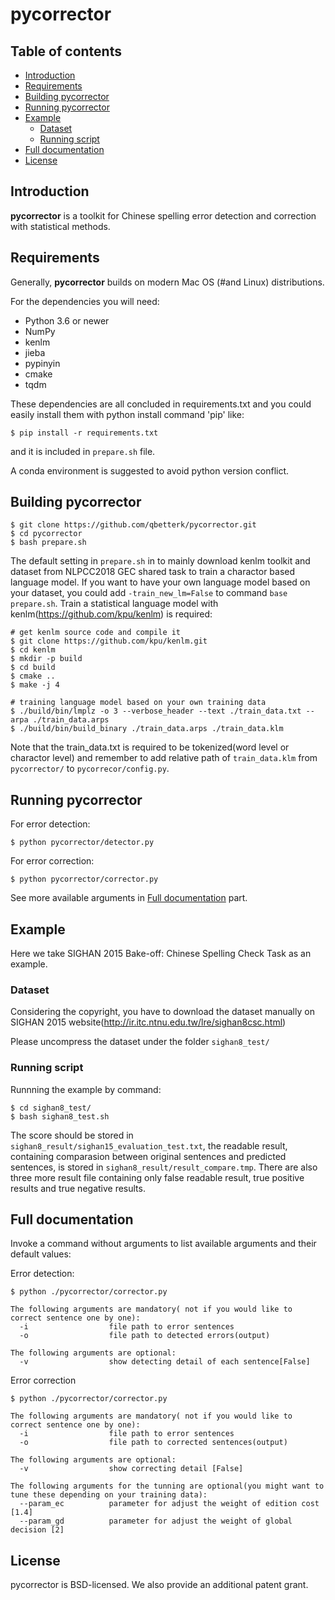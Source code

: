 # pycorrector

## Table of contents

* [Introduction](#introduction)
* [Requirements](#requirements)
* [Building pycorrector](#building-pycorrector)
* [Running pycorrector](#running-pycorrector)
* [Example](#examples)
   * [Dataset](#dataset)
   * [Running script](#running-scripts)
* [Full documentation](#full-documentation)
* [License](#license)

## Introduction

**pycorrector** is a toolkit for Chinese spelling error detection and correction with statistical methods.


## Requirements

Generally, **pycorrector** builds on modern Mac OS (#and Linux) distributions.

For the dependencies you will need:

* Python 3.6 or newer
* NumPy
* kenlm
* jieba
* pypinyin
* cmake
* tqdm

These dependencies are all concluded in requirements.txt and you could easily install them with python install command 'pip' like:

```
$ pip install -r requirements.txt
```
and it is included in `prepare.sh` file.

A conda environment is suggested to avoid python version conflict.


## Building pycorrector

```
$ git clone https://github.com/qbetterk/pycorrector.git
$ cd pycorrector
$ bash prepare.sh
```

The default setting in `prepare.sh` in to mainly download kenlm toolkit and dataset from NLPCC2018 GEC shared task to train a charactor based language model.
If you want to have your own language model based on your dataset, you could add `-train_new_lm=False` to command `base prepare.sh`. 
Train a statistical language model with kenlm(https://github.com/kpu/kenlm) is required:
```
# get kenlm source code and compile it 
$ git clone https://github.com/kpu/kenlm.git
$ cd kenlm
$ mkdir -p build
$ cd build
$ cmake ..
$ make -j 4

# training language model based on your own training data
$ ./build/bin/lmplz -o 3 --verbose_header --text ./train_data.txt --arpa ./train_data.arps
$ ./build/bin/build_binary ./train_data.arps ./train_data.klm
```

Note that the train_data.txt is required to be tokenized(word level or charactor level) and remember to add relative path of `train_data.klm` from `pycorrector/` to `pycorrecor/config.py`.



## Running pycorrector

For error detection:
```
$ python pycorrector/detector.py
```

For error correction:
```
$ python pycorrector/corrector.py
```

See more available arguments in [Full documentation](#full-documentation) part.


## Example

Here we take SIGHAN 2015 Bake-off: Chinese Spelling Check Task as an example.


### Dataset

Considering the copyright, you have to download the dataset manually on SIGHAN 2015 website(http://ir.itc.ntnu.edu.tw/lre/sighan8csc.html)

Please uncompress the dataset under the folder `sighan8_test/`


### Running script

Runnning the example by command:

```
$ cd sighan8_test/
$ bash sighan8_test.sh
```

The score should be stored in `sighan8_result/sighan15_evaluation_test.txt`, the readable result, containing comparasion between original sentences and predicted sentences, is stored in `sighan8_result/result_compare.tmp`. There are also three more result file containing only false readable result, true positive results and true negative results.


## Full documentation

Invoke a command without arguments to list available arguments and their default values:

Error detection:
```
$ python ./pycorrector/corrector.py

The following arguments are mandatory( not if you would like to correct sentence one by one):
  -i                  file path to error sentences
  -o                  file path to detected errors(output)

The following arguments are optional:
  -v                  show detecting detail of each sentence[False]
```

Error correction
```
$ python ./pycorrector/corrector.py

The following arguments are mandatory( not if you would like to correct sentence one by one):
  -i                  file path to error sentences
  -o                  file path to corrected sentences(output)

The following arguments are optional:
  -v                  show correcting detail [False]

The following arguments for the tunning are optional(you might want to tune these depending on your training data):
  --param_ec          parameter for adjust the weight of edition cost [1.4]
  --param_gd          parameter for adjust the weight of global decision [2]

```

## License

pycorrector is BSD-licensed. We also provide an additional patent grant.